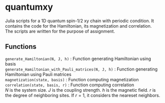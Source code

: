 # quantumxy

Julia scripts for a 1D quantum spin-1/2 xy chain with periodic condition.
It contains the code for the Hamiltonian, its magnetization and correlation.
The scripts are written for the purpose of assignment.

## Functions
```generate_Hamiltonian(N, J, h)``` : Function generating Hamiltonian using basis\
```generate_Hamiltonian_with_Pauli_matrices(N, J, h)``` : Function generating Hamiltonian using Pauli matrices\
```magnetization(state, basis)``` : Function computing magnetization\
```correlation(state, basis, r)``` : Function computing correlation\
$N$ is the system size. $J$ is the coupling strength. $h$ is the magnetic field. $r$ is the degree of neighboring sites.
If $r=1$, it considers the neareset neighbors.
